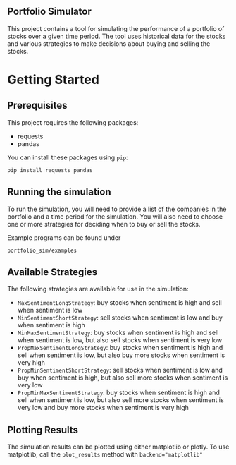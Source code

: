 Portfolio Simulator
-------------------

This project contains a tool for simulating the performance of a portfolio of stocks over a given time period. The tool uses historical data for the stocks and various strategies to make decisions about buying and selling the stocks.

Getting Started
===============

Prerequisites
-------------

This project requires the following packages:

- requests
- pandas

You can install these packages using `pip`:

    pip install requests pandas

Running the simulation
----------------------

To run the simulation, you will need to provide a list of the companies in the portfolio and a time period for the simulation. You will also need to choose one or more strategies for deciding when to buy or sell the stocks.

Example programs can be found under 
    
    portfolio_sim/examples


Available Strategies
-------------------

The following strategies are available for use in the simulation:

-   `MaxSentimentLongStrategy`: buy stocks when sentiment is high and sell when sentiment is low
-   `MinSentimentShortStrategy`: sell stocks when sentiment is low and buy when sentiment is high
-   `MinMaxSentimentStrategy`: buy stocks when sentiment is high and sell when sentiment is low, but also sell stocks when sentiment is very low
-   `PropMaxSentimentLongStrategy`: buy stocks when sentiment is high and sell when sentiment is low, but also buy more stocks when sentiment is very high
-   `PropMinSentimentShortStrategy`: sell stocks when sentiment is low and buy when sentiment is high, but also sell more stocks when sentiment is very low
-   `PropMinMaxSentimentStrategy`: buy stocks when sentiment is high and sell when sentiment is low, but also sell more stocks when sentiment is very low and buy more stocks when sentiment is very high


Plotting Results
----------------

The simulation results can be plotted using either matplotlib or plotly. To use matplotlib, call the `plot_results` method with 
    `backend="matplotlib"`
